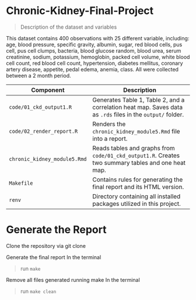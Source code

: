 # Chronic-Kidney-Final-Project

> Description of the dataset and variables

This dataset contains 400 observations with 25 different variable, including: age, blood pressure, specific gravity, albumin, sugar, red blood cells, pus cell, pus cell clumps, bacteria, blood glucose random, blood urea, serum creatinine, sodium, potassium, hemoglobin, packed cell volume, white blood cell count, red blood cell count, hypertension, diabetes mellitus, coronary artery disease, appetite, pedal edema, anemia, class. All were collected between a 2 month period.

| **Component**                | **Description**                                                                                             |
|-----------------------|------------------------------------------------|
| `code/01_ckd_output1.R`      | Generates Table 1, Table 2, and a correlation heat map. Saves data as `.rds` files in the `output/` folder. |
| `code/02_render_report.R`    | Renders the `chronic_kidney_module5.Rmd` file into a report.                                                |
| `chronic_kidney_module5.Rmd` | Reads tables and graphs from `code/01_ckd_output1.R`. Creates two summary tables and one heat map.          |
| `Makefile`                   | Contains rules for generating the final report and its HTML version.                                        |
| `renv`                       | Directory containing all installed packages utilized in this project.                                       |

# Generate the Report

Clone the repository via git clone

Generate the final report In the terminal

> run `make`

Remove all files generated running make In the terminal

> run `make clean`
